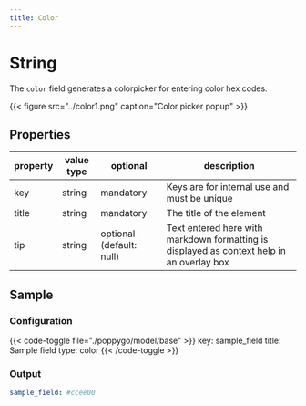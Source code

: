 ```yaml
---
title: Color
---
```


# String

The `color` field generates a colorpicker for entering color hex codes.

{{< figure src="../color1.png" caption="Color picker popup" >}}

## Properties

| property  | value type | optional                  | description                                                                               |
|-----------|------------|---------------------------|-------------------------------------------------------------------------------------------|
| key       | string     | mandatory                 | Keys are for internal use and must be unique                                              |
| title     | string     | mandatory                 | The title of the element                                                                  |
| tip       | string     | optional (default: null)  | Text entered here with markdown formatting is displayed as context help in an overlay box |

## Sample

### Configuration

{{< code-toggle file="./poppygo/model/base" >}}
key: sample_field
title: Sample field
type: color
{{< /code-toggle >}}

### Output

```yaml
sample_field: #ccee00
```
